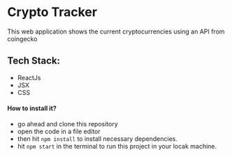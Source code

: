 # Crypto Tracker
This web application shows the current cryptocurrencies using an API from coingecko

## Tech Stack:
* ReactJs
* JSX
* CSS

#### How to install it?
- go ahead and clone this repository
- open the code in a file editor
- then hit `npm install` to install necessary dependencies.
- hit `npm start` in the terminal to run this project in your locak machine.

